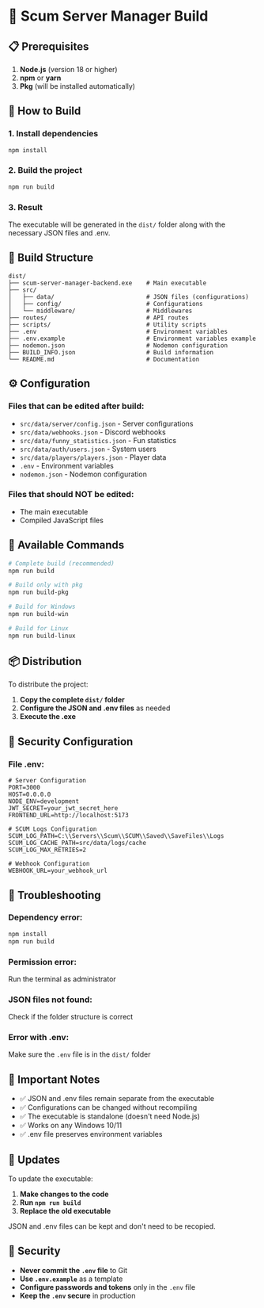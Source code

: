 # 🔨 Scum Server Manager Build

## 📋 Prerequisites

1. **Node.js** (version 18 or higher)
2. **npm** or **yarn**
3. **Pkg** (will be installed automatically)

## 🚀 How to Build

### 1. **Install dependencies**
```bash
npm install
```

### 2. **Build the project**
```bash
npm run build
```

### 3. **Result**
The executable will be generated in the `dist/` folder along with the necessary JSON files and .env.

## 📁 Build Structure

```
dist/
├── scum-server-manager-backend.exe    # Main executable
├── src/
│   ├── data/                          # JSON files (configurations)
│   ├── config/                        # Configurations
│   └── middleware/                    # Middlewares
├── routes/                            # API routes
├── scripts/                           # Utility scripts
├── .env                               # Environment variables
├── .env.example                       # Environment variables example
├── nodemon.json                       # Nodemon configuration
├── BUILD_INFO.json                    # Build information
└── README.md                          # Documentation
```

## ⚙️ Configuration

### **Files that can be edited after build:**
- `src/data/server/config.json` - Server configurations
- `src/data/webhooks.json` - Discord webhooks
- `src/data/funny_statistics.json` - Fun statistics
- `src/data/auth/users.json` - System users
- `src/data/players/players.json` - Player data
- `.env` - Environment variables
- `nodemon.json` - Nodemon configuration

### **Files that should NOT be edited:**
- The main executable
- Compiled JavaScript files

## 🔧 Available Commands

```bash
# Complete build (recommended)
npm run build

# Build only with pkg
npm run build-pkg

# Build for Windows
npm run build-win

# Build for Linux
npm run build-linux
```

## 📦 Distribution

To distribute the project:

1. **Copy the complete `dist/` folder**
2. **Configure the JSON and .env files** as needed
3. **Execute the .exe**

## 🔐 Security Configuration

### **File .env:**
```env
# Server Configuration
PORT=3000 
HOST=0.0.0.0 
NODE_ENV=development 
JWT_SECRET=your_jwt_secret_here
FRONTEND_URL=http://localhost:5173

# SCUM Logs Configuration
SCUM_LOG_PATH=C:\\Servers\\Scum\\SCUM\\Saved\\SaveFiles\\Logs
SCUM_LOG_CACHE_PATH=src/data/logs/cache
SCUM_LOG_MAX_RETRIES=2

# Webhook Configuration
WEBHOOK_URL=your_webhook_url
```

## 🐛 Troubleshooting

### **Dependency error:**
```bash
npm install
npm run build
```

### **Permission error:**
Run the terminal as administrator

### **JSON files not found:**
Check if the folder structure is correct

### **Error with .env:**
Make sure the `.env` file is in the `dist/` folder

## 📝 Important Notes

- ✅ JSON and .env files remain separate from the executable
- ✅ Configurations can be changed without recompiling
- ✅ The executable is standalone (doesn't need Node.js)
- ✅ Works on any Windows 10/11
- ✅ .env file preserves environment variables

## 🔄 Updates

To update the executable:

1. **Make changes to the code**
2. **Run `npm run build`**
3. **Replace the old executable**

JSON and .env files can be kept and don't need to be recopied.

## 🚨 Security

- **Never commit the `.env` file** to Git
- **Use `.env.example`** as a template
- **Configure passwords and tokens** only in the `.env` file
- **Keep the `.env` secure** in production